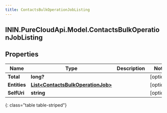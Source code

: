 ```yaml
---
title: ContactsBulkOperationJobListing
---
```

## ININ.PureCloudApi.Model.ContactsBulkOperationJobListing

## Properties

|Name | Type | Description | Notes|
|------------ | ------------- | ------------- | -------------|
| **Total** | **long?** |  | [optional] |
| **Entities** | [**List&lt;ContactsBulkOperationJob&gt;**](ContactsBulkOperationJob.html) |  | [optional] |
| **SelfUri** | **string** |  | [optional] |
{: class="table table-striped"}


